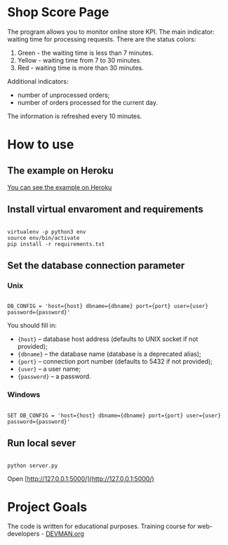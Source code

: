 # Shop Score Page

The program allows you to monitor online store KPI. The main indicator: waiting time for processing requests.  There are the status colors:
1. Green - the waiting time is less than 7 minutes.
2. Yellow - waiting time from 7 to 30 minutes.
3. Red - waiting time is more than 30 minutes.

Additional indicators:
- number of unprocessed orders;
- number of orders processed for the current day.

The information is refreshed every 10 minutes.

# How to use

## The example on Heroku

[You can see the example on Heroku](https://boiling-shore-98332.herokuapp.com)

## Install virtual envaroment and requirements

``` #!bash

virtualenv -p python3 env
source env/bin/activate
pip install -r requirements.txt
```

## Set the database connection parameter

### Unix
``` #!bash

DB_CONFIG = 'host={host} dbname={dbname} port={port} user={user} password={password}'
```

You should fill in:
- `{host}` – database host address (defaults to UNIX socket if not provided);
- `{dbname}` – the database name (database is a deprecated alias);
- `{port}` – connection port number (defaults to 5432 if not provided); 
- `{user}` – a user name;
- `{password}` – a password.

### Windows
``` #!bash

SET DB_CONFIG = 'host={host} dbname={dbname} port={port} user={user} password={password}'
```

## Run local sever

``` #!bash

python server.py
```

Open [http://127.0.0.1:5000/](http://127.0.0.1:5000/)

# Project Goals

The code is written for educational purposes. Training course for web-developers - [DEVMAN.org](https://devman.org)
